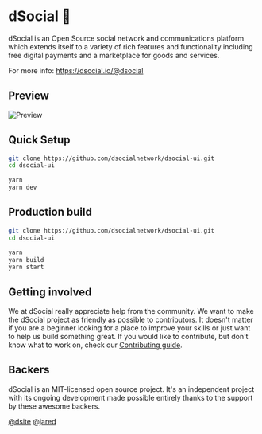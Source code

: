 # dSocial 🚀

dSocial is an Open Source social network and communications platform which extends itself to a variety of rich features and functionality including free digital payments and a marketplace for goods and services.

For more info: https://dsocial.io/@dsocial

## Preview

![Preview](https://user-images.githubusercontent.com/16245250/35974135-6fe56d5a-0d0a-11e8-99f6-a90d59696f82.png)

## Quick Setup

```bash
git clone https://github.com/dsocialnetwork/dsocial-ui.git
cd dsocial-ui

yarn
yarn dev
```

## Production build

```bash
git clone https://github.com/dsocialnetwork/dsocial-ui.git
cd dsocial-ui

yarn
yarn build
yarn start
```

## Getting involved

We at dSocial really appreciate help from the community. We want to make the dSocial project as friendly as possible to contributors. It doesn't matter if you are a beginner looking for a place to improve your skills or just want to help us build something great.
If you would like to contribute, but don't know what to work on, check our [Contributing guide][contributing].

## Backers

dSocial is an MIT-licensed open source project. It's an independent project with its ongoing development made possible entirely thanks to the support by these awesome backers.

[@dsite](https://dsocial.io/@dsite)
[@jared](https://dsocial.io/@jared)


[contributing]: ./docs/CONTRIBUTING.md
